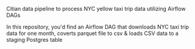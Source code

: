 Citian data pipeline to process NYC yellow taxi trip data utilizing Airflow DAGs

In this repository, you'd find an Airflow DAG that downloads NYC taxi trip data for one month, coverts parquet file to csv & loads CSV data to a staging Postgres table

